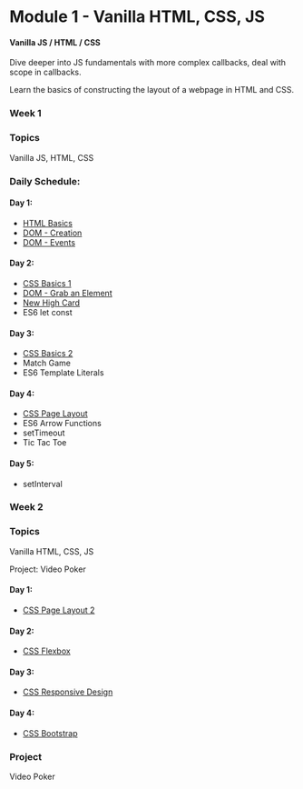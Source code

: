 # Module 1  - Vanilla HTML, CSS, JS

#### Vanilla JS / HTML / CSS

Dive deeper into JS fundamentals with more complex callbacks, deal with scope in callbacks.

Learn the basics of constructing the layout of a webpage in HTML and CSS.

### Week 1

### Topics

Vanilla JS, HTML, CSS

### Daily Schedule:

#### Day 1:

* [HTML Basics](../module-1-front-end-basics/html-and-css.md#free-code-camp-html)
* [DOM - Creation](../module-1-front-end-basics/dom-review/creating-elements.md)
* [DOM - Events](../module-1-front-end-basics/dom-review/events.md)

#### Day 2:

* [CSS Basics 1](../module-1-front-end-basics/html-and-css.md#free-code-camp-css)
* [DOM - Grab an Element](../module-1-front-end-basics/dom-review/events.md)
* [New High Card](../module-1-front-end-basics/new-high-card.md)
* ES6 let const

#### Day 3:

* [CSS Basics 2](../module-1-front-end-basics/html-and-css.md#free-code-camp-css)
* Match Game
* ES6 Template Literals

#### Day 4:

* [CSS Page Layout](../module-1-front-end-basics/html-and-css.md#css-web-page-layout)
* ES6 Arrow Functions
* setTimeout
* Tic Tac Toe

#### Day 5:

* setInterval

### Week 2

### Topics

Vanilla HTML, CSS, JS

Project: Video Poker

#### Day 1:

* [CSS Page Layout 2](../module-1-front-end-basics/html-and-css.md#css-web-page-layout)

#### Day 2:

* [CSS Flexbox](../module-1-front-end-basics/html-and-css.md#flex-box)

#### Day 3:

* [CSS Responsive Design](../module-1-front-end-basics/html-and-css.md#responsive-pages)

#### Day 4:

* [CSS Bootstrap](../module-1-front-end-basics/html-and-css.md#bootstrap)

### Project

Video Poker

